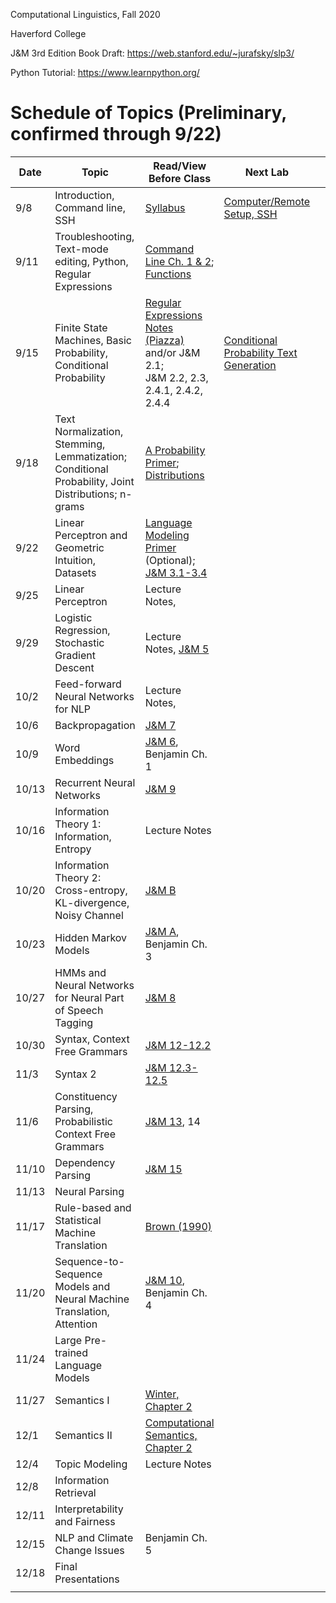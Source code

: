 Computational Linguistics, Fall 2020

Haverford College

J&M 3rd Edition Book Draft: https://web.stanford.edu/~jurafsky/slp3/

Python Tutorial: https://www.learnpython.org/

# Schedule of Topics (Preliminary, confirmed through 9/22)

| Date  | Topic                                                        | Read/View Before Class                                       | Next Lab                                                |      | Due                                                          |
| ----- | ------------------------------------------------------------ | ------------------------------------------------------------ | ------------------------------------------------------- | ---- | ------------------------------------------------------------ |
| 9/8   | Introduction, Command line, SSH                              | [Syllabus](syllabus.md)                                      | [Computer/Remote  Setup, SSH](labs/lab0.md)             |      |                                                              |
| 9/11  | Troubleshooting, Text-mode editing, Python, Regular Expressions | [Command Line Ch. 1 & 2](https://www.learnenough.com/command-line-tutorial/basics);  [Functions](https://www.youtube.com/watch?v=MjeXZ7Ea89g) |                                                         |      | HW0: Command Line Discussion Board                           |
| 9/15  | Finite State Machines, Basic Probability, Conditional Probability | [Regular Expressions Notes (Piazza)](https://piazza.com/class_profile/get_resource/kcxiq6ijb2q5t/kex7ykctfdx57c) and/or J&M 2.1;<br /> J&M 2.2, 2.3, 2.4.1, 2.4.2, 2.4.4<br /> | [Conditional Probability Text Generation](labs/lab1.md) |      |                                                              |
| 9/18  | Text Normalization, Stemming, Lemmatization; Conditional Probability, Joint Distributions; n-grams | [A Probability Primer](https://www.sjsu.edu/faculty/gerstman/StatPrimer/probability.pdf); [Distributions](https://www.youtube.com/watch?v=qc5QewourIU&feature=youtu.be) |                                                         |      | [HW1: Regular Expressions](https://piazza.com/class_profile/get_resource/kcxiq6ijb2q5t/kex6v46sovm6cg) |
| 9/22  | Linear Perceptron and Geometric Intuition, Datasets          | [Language Modeling Primer](https://piazza.com/class_profile/get_resource/kcxiq6ijb2q5t/kf89r0l9txc3fw) (Optional); [J&M 3.1-3.4](https://web.stanford.edu/~jurafsky/slp3/3.pdf) |                                                         |      | [Lab 1](labs/lab1.md) (before class)                         |
| 9/25  | Linear Perceptron                                            | Lecture Notes,                                               |                                                         |      | n-gram language model                                        |
| 9/29  | Logistic Regression, Stochastic Gradient Descent             | Lecture Notes, [J&M 5](https://web.stanford.edu/~jurafsky/slp3/3.pdf) |                                                         |      |                                                              |
| 10/2  | Feed-forward Neural Networks for NLP                         | Lecture Notes,                                               |                                                         |      | Linear Text Model Experimentation                            |
| 10/6  | Backpropagation                                              | [J&M 7](https://web.stanford.edu/~jurafsky/slp3/7.pdf)       |                                                         |      |                                                              |
| 10/9  | Word Embeddings                                              | [J&M 6](https://web.stanford.edu/~jurafsky/slp3/6.pdf), Benjamin Ch. 1 |                                                         |      |                                                              |
| 10/13 | Recurrent Neural Networks                                    | [J&M 9](https://web.stanford.edu/~jurafsky/slp3/9.pdf)       |                                                         |      |                                                              |
| 10/16 | Information Theory 1: Information, Entropy                   | Lecture Notes                                                |                                                         |      | Neural Network Experimentation                               |
| 10/20 | Information Theory 2: Cross-entropy, KL-divergence, Noisy Channel | [J&M B](https://web.stanford.edu/~jurafsky/slp3/B.pdf)       |                                                         |      |                                                              |
| 10/23 | Hidden Markov Models                                         | [J&M A](https://web.stanford.edu/~jurafsky/slp3/A.pdf), Benjamin Ch. 3 |                                                         |      | B: Information Density                                       |
| 10/27 | HMMs and Neural Networks for Neural Part of Speech Tagging   | [J&M 8](https://web.stanford.edu/~jurafsky/slp3/8.pdf)       |                                                         |      | Final Project Initial Proposal Due                           |
| 10/30 | Syntax, Context Free Grammars                                | [J&M 12-12.2](https://web.stanford.edu/~jurafsky/slp3/12.pdf) |                                                         |      |                                                              |
| 11/3  | Syntax 2                                                     | [J&M 12.3-12.5](https://web.stanford.edu/~jurafsky/slp3/12.pdf) |                                                         |      | B: POS Tagging                                               |
| 11/6  | Constituency Parsing, Probabilistic Context Free Grammars    | [J&M 13](https://web.stanford.edu/~jurafsky/slp3/13.pdf), 14 |                                                         |      |                                                              |
| 11/10 | Dependency Parsing                                           | [J&M 15](https://web.stanford.edu/~jurafsky/slp3/15.pdf)     |                                                         |      |                                                              |
| 11/13 | Neural Parsing                                               |                                                              |                                                         |      | B: Parsing                                                   |
| 11/17 | Rule-based and Statistical Machine Translation               | [Brown (1990)](https://www.aclweb.org/anthology/J90-2002.pdf) |                                                         |      |                                                              |
| 11/20 | Sequence-to-Sequence Models and Neural Machine Translation, Attention | [J&M 10](https://web.stanford.edu/~jurafsky/slp3/10.pdf), Benjamin Ch. 4 |                                                         |      |                                                              |
| 11/24 | Large Pre-trained Language Models                            |                                                              |                                                         |      | C: Translation                                               |
| 11/27 | Semantics I                                                  | [Winter, Chapter 2](https://www.phil.uu.nl/%7Eyoad/efs/EFS-ch123-online.pdf) |                                                         |      |                                                              |
| 12/1  | Semantics II                                                 | [Computational Semantics, Chapter 2](http://www.coli.uni-saarland.de/projects/milca/courses/comsem/pspdf/main.pdf) |                                                         |      |                                                              |
| 12/4  | Topic Modeling                                               | Lecture Notes                                                |                                                         |      | C: BERT                                                      |
| 12/8  | Information Retrieval                                        |                                                              |                                                         |      | C: Semantics                                                 |
| 12/11 | Interpretability and Fairness                                |                                                              |                                                         |      |                                                              |
| 12/15 | NLP and Climate Change Issues                                | Benjamin Ch. 5                                               |                                                         |      | C: Search                                                    |
| 12/18 | Final Presentations                                          |                                                              |                                                         |      |                                                              |
|       |                                                              |                                                              |                                                         |      |                                                              |

